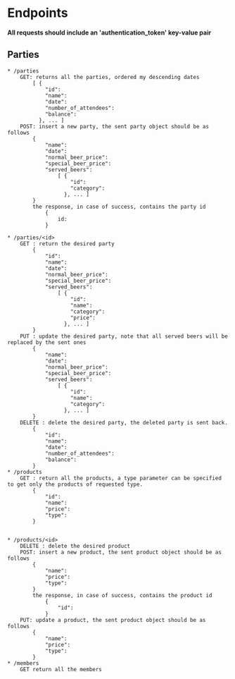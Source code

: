 # Endpoints

**All requests should include an 'authentication_token' key-value pair**  

## Parties
	* /parties  
		GET: returns all the parties, ordered my descending dates  
			[ {  
				"id":  
				"name":  
				"date":  
				"number_of_attendees":  
				"balance":  
			  }, ... ]  
		POST: insert a new party, the sent party object should be as follows  
			{
				"name":  
				"date":  
				"normal_beer_price":  
				"special_beer_price":  
				"served_beers":  
					[ {  
						"id":  
						"category":  
					  }, ... ]  
			}  
			the response, in case of success, contains the party id  
				{  
					id:  
				}  
				
	* /parties/<id>  
		GET : return the desired party
			{  
				"id":
				"name":  
				"date":  
				"normal_beer_price":  
				"special_beer_price":  
				"served_beers":  
					[ {  
						"id":  
						"name":  
						"category":
						"price":  
					  }, ... ]  
			}
		PUT : update the desired party, note that all served beers will be replaced by the sent ones
			{  
				"name":  
				"date":  
				"normal_beer_price":  
				"special_beer_price":  
				"served_beers":  
					[ {  
						"id":  
						"name":  
						"category":  
					  }, ... ]  
			}
		DELETE : delete the desired party, the deleted party is sent back.
			{  
				"id":  
				"name":  
				"date":  
				"number_of_attendees":  
				"balance":  
			}
	* /products
		GET : return all the products, a type parameter can be specified to get only the products of requested type.
			{
				"id":
				"name":
				"price":
				"type":
			}
	
		
	* /products/<id>
		DELETE : delete the desired product
		POST: insert a new product, the sent product object should be as follows  
			{
				"name":  
				"price":  
				"type":
			}  
			the response, in case of success, contains the product id  
				{  
					"id":  
				}  
		PUT: update a product, the sent product object should be as follows  
			{
				"name":  
				"price":  
				"type":
			}
	* /members
		GET return all the members	
			
			
			
			
			
			
			
			
			
			
			
			
			
			
			
			
			
			
			
			
			
			
			
		
		
